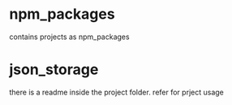 # npm_packages
contains projects as npm_packages
# json_storage  
there is a readme inside the project folder. refer for prject usage
